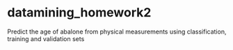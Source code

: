 # datamining_homework2
Predict the age of abalone from physical measurements using classification, training and validation sets

